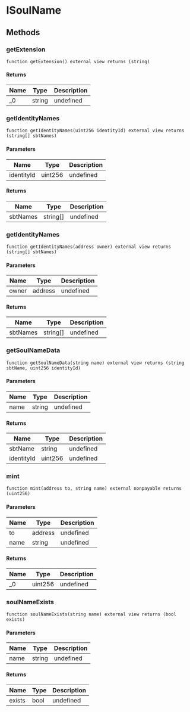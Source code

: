 # ISoulName









## Methods

### getExtension

```solidity
function getExtension() external view returns (string)
```






#### Returns

| Name | Type | Description |
|---|---|---|
| _0 | string | undefined |

### getIdentityNames

```solidity
function getIdentityNames(uint256 identityId) external view returns (string[] sbtNames)
```





#### Parameters

| Name | Type | Description |
|---|---|---|
| identityId | uint256 | undefined |

#### Returns

| Name | Type | Description |
|---|---|---|
| sbtNames | string[] | undefined |

### getIdentityNames

```solidity
function getIdentityNames(address owner) external view returns (string[] sbtNames)
```





#### Parameters

| Name | Type | Description |
|---|---|---|
| owner | address | undefined |

#### Returns

| Name | Type | Description |
|---|---|---|
| sbtNames | string[] | undefined |

### getSoulNameData

```solidity
function getSoulNameData(string name) external view returns (string sbtName, uint256 identityId)
```





#### Parameters

| Name | Type | Description |
|---|---|---|
| name | string | undefined |

#### Returns

| Name | Type | Description |
|---|---|---|
| sbtName | string | undefined |
| identityId | uint256 | undefined |

### mint

```solidity
function mint(address to, string name) external nonpayable returns (uint256)
```





#### Parameters

| Name | Type | Description |
|---|---|---|
| to | address | undefined |
| name | string | undefined |

#### Returns

| Name | Type | Description |
|---|---|---|
| _0 | uint256 | undefined |

### soulNameExists

```solidity
function soulNameExists(string name) external view returns (bool exists)
```





#### Parameters

| Name | Type | Description |
|---|---|---|
| name | string | undefined |

#### Returns

| Name | Type | Description |
|---|---|---|
| exists | bool | undefined |




